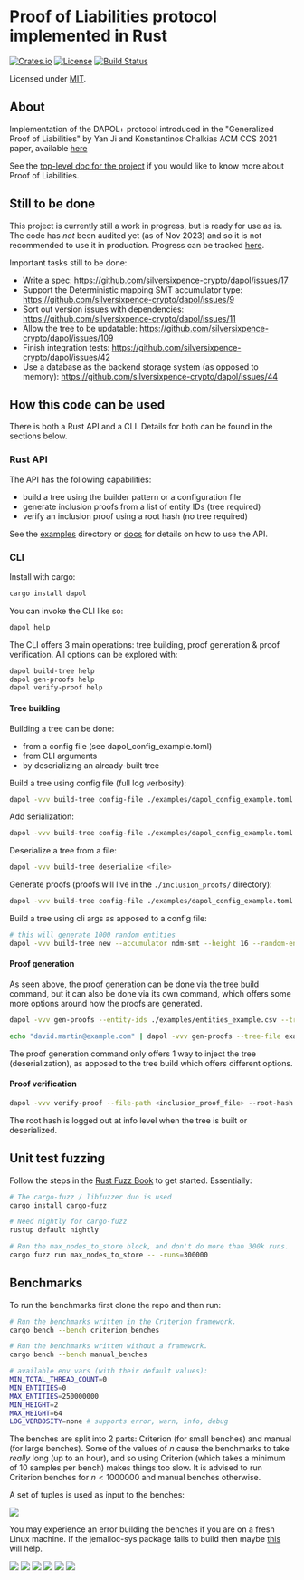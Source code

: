# Proof of Liabilities protocol implemented in Rust

[![Crates.io](https://img.shields.io/crates/v/dapol?style=flat-square)](https://crates.io/crates/dapol)
[![License](https://img.shields.io/badge/license-MIT-blue?style=flat-square)](LICENSE)
[![Build Status](https://img.shields.io/github/actions/workflow/status/silversixpence-crypto/dapol/ci.yml?branch=main&style=flat-square)](https://github.com/silversixpence-crypto/dapol/actions/workflows/ci.yml?query=branch%3Amain)

Licensed under [MIT](LICENSE).

## About

Implementation of the DAPOL+ protocol introduced in the "Generalized Proof of Liabilities" by Yan Ji and Konstantinos Chalkias ACM CCS 2021 paper, available [here](https://eprint.iacr.org/2021/1350)

See the [top-level doc for the project](https://hackmd.io/p0dy3R0RS5qpm3sX-_zreA) if you would like to know more about Proof of Liabilities.

## Still to be done

This project is currently still a work in progress, but is ready for
use as is. The code has _not_ been audited yet (as of Nov 2023) and so it is not recommended to use it in production. Progress can be tracked [here](https://github.com/silversixpence-crypto/dapol/issues/91).

Important tasks still to be done:
- Write a spec: https://github.com/silversixpence-crypto/dapol/issues/17
- Support the Deterministic mapping SMT accumulator type: https://github.com/silversixpence-crypto/dapol/issues/9
- Sort out version issues with dependencies: https://github.com/silversixpence-crypto/dapol/issues/11
- Allow the tree to be updatable: https://github.com/silversixpence-crypto/dapol/issues/109
- Finish integration tests: https://github.com/silversixpence-crypto/dapol/issues/42
- Use a database as the backend storage system (as opposed to memory): https://github.com/silversixpence-crypto/dapol/issues/44

## How this code can be used

There is both a Rust API and a CLI. Details for both can be found in the sections below.

### Rust API

The API has the following capabilities:
- build a tree using the builder pattern or a configuration file
- generate inclusion proofs from a list of entity IDs (tree required)
- verify an inclusion proof using a root hash (no tree required)

See the [examples](https://github.com/silversixpence-crypto/dapol/examples) directory or [docs](https://docs.rs/dapol/latest/dapol/#rust-api) for details on how to use the API.

### CLI

Install with cargo:
```bash
cargo install dapol
```

You can invoke the CLI like so:
```bash
dapol help
```

The CLI offers 3 main operations: tree building, proof generation & proof verification. All options can be explored with:
```bash
dapol build-tree help
dapol gen-proofs help
dapol verify-proof help
```

#### Tree building

Building a tree can be done:
- from a config file (see dapol_config_example.toml)
- from CLI arguments
- by deserializing an already-built tree

Build a tree using config file (full log verbosity):
```bash
dapol -vvv build-tree config-file ./examples/dapol_config_example.toml
```

Add serialization:
```bash
dapol -vvv build-tree config-file ./examples/dapol_config_example.toml --serialize .
```

Deserialize a tree from a file:
```bash
dapol -vvv build-tree deserialize <file>
```

Generate proofs (proofs will live in the `./inclusion_proofs/` directory):
```bash
dapol -vvv build-tree config-file ./examples/dapol_config_example.toml --gen-proofs ./examples/entities_example.csv
```

Build a tree using cli args as apposed to a config file:
```bash
# this will generate 1000 random entities
dapol -vvv build-tree new --accumulator ndm-smt --height 16 --random-entities 1000 --secrets-file ./examples/dapol_secrets_example.toml
```

#### Proof generation

As seen above, the proof generation can be done via the tree build command, but it can also be done via its own command, which offers some more options around how the proofs are generated.

```bash
dapol -vvv gen-proofs --entity-ids ./examples/entities_example.csv --tree-file <serialized_tree_file>
```

```bash
echo "david.martin@example.com" | dapol -vvv gen-proofs --tree-file examples/my_serialized_tree_for_testing.dapoltree --entitiy-ids -
```

The proof generation command only offers 1 way to inject the tree (deserialization), as apposed to the tree build which offers different options.

#### Proof verification

```bash
dapol -vvv verify-proof --file-path <inclusion_proof_file> --root-hash <hash>
```

The root hash is logged out at info level when the tree is built or deserialized.

## Unit test fuzzing

Follow the steps in the [Rust Fuzz Book](https://rust-fuzz.github.io/book/introduction.html) to get started. Essentially:
```bash
# The cargo-fuzz / libfuzzer duo is used
cargo install cargo-fuzz

# Need nightly for cargo-fuzz
rustup default nightly

# Run the max_nodes_to_store block, and don't do more than 300k runs.
cargo fuzz run max_nodes_to_store -- -runs=300000
```

## Benchmarks

To run the benchmarks first clone the repo and then run:
```bash
# Run the benchmarks written in the Criterion framework.
cargo bench --bench criterion_benches

# Run the benchmarks written without a framework.
cargo bench --bench manual_benches

# available env vars (with their default values):
MIN_TOTAL_THREAD_COUNT=0
MIN_ENTITIES=0
MAX_ENTITIES=250000000
MIN_HEIGHT=2
MAX_HEIGHT=64
LOG_VERBOSITY=none # supports error, warn, info, debug
```

The benches are split into 2 parts: Criterion (for small benches) and manual (for large benches). Some of the values of $n$ cause the benchmarks to take *really* long (up to an hour), and so using Criterion (which takes a minimum of 10 samples per bench) makes things too slow. It is advised to run Criterion benches for $n<1000000$ and manual benches otherwise.

A set of tuples is used as input to the benches:

![](resources/readme_eq_benchmark.svg)

You may experience an error building the benches if you are on a fresh Linux machine. If the jemalloc-sys package fails to build then maybe [this](https://github.com/tikv/jemallocator/issues/29) will help.

![](resources/build_time_large.png)
![](resources/build_time_small.png)
![](resources/mem_usage_large.png)
![](resources/mem_usage_small.png)
![](resources/proof_generation_time.png)
![](resources/proof_size.png)

